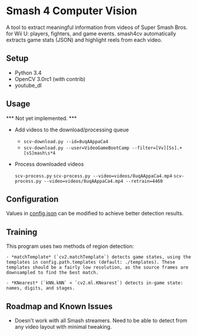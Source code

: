 # Smash 4 Computer Vision

A tool to extract meaningful information from videos of Super Smash Bros. for Wii U: players, fighters, and game events. smash4cv automatically extracts game stats (JSON) and highlight reels from each video.


## Setup
- Python 3.4
- OpenCV 3.0rc1 (with contrib)
- youtube_dl

## Usage
*** Not yet implemented. ***

- Add videos to the download/processing queue
	
	- `scv-download.py --id=8uqAAppaCa4`
	- `scv-download.py --user=VideoGameBootCamp --filter=[Vv][Ss].+[sS]mash\s*4`

- Process downloaded videos

	`scv-process.py`
	`scv-process.py --video=videos/8uqAAppaCa4.mp4`
	`scv-process.py --video=videos/8uqAAppaCa4.mp4 --retrain=4460`

## Configuration
Values in [config.json](config.json) can be modified to achieve better detection results.

## Training

This program uses two methods of region detection:

	- *matchTemplate* (`cv2.matchTemplate`) detects game states, using the templates in config.path.templates (default: ./templates). These templates should be a fairly low resolution, as the source frames are downsampled to find the best match.

	- *KNearest* (`kNN.kNN` < `cv2.ml.KNearest`) detects in-game state: names, digits, and stages.

## Roadmap and Known Issues
- Doesn't work with all Smash streamers. Need to be able to detect from any video layout with minimal tweaking.
